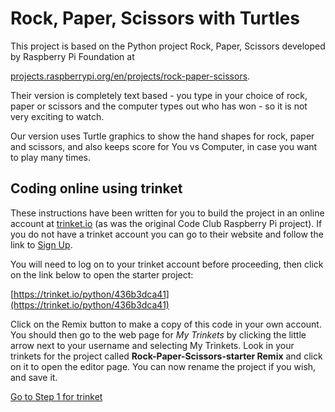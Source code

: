 # Rock, Paper, Scissors with Turtles

This project is based on the Python project Rock, Paper, Scissors developed by Raspberry Pi Foundation at

[projects.raspberrypi.org/en/projects/rock-paper-scissors](https://projects.raspberrypi.org/en/projects/rock-paper-scissors).

Their version is completely text based - you type in your choice of rock, paper or scissors and the computer types out who has won - so it is not very exciting to watch.

Our version uses Turtle graphics to show the hand shapes for rock, paper and scissors, and also keeps score for You vs Computer, in case you want to play many times.

## Coding online using trinket

These instructions have been written for you to build the project in an online account at [trinket.io](https://trinket.io/) (as was the original Code Club Raspberry Pi project). If you do not have a trinket account you can go to their website and follow the link to [Sign Up](https://trinket.io/signup).

You will need to log on to your trinket account before proceeding, then click on the link below to open the starter project:

[https://trinket.io/python/436b3dca41](https://trinket.io/python/436b3dca41)

Click on the Remix button to make a copy of this code in your own account. You should then go to the web page for *My Trinkets* by clicking the little arrow next to your username and selecting My Trinkets. Look in your trinkets for the project called **Rock-Paper-Scissors-starter Remix** and click on it to open the editor page. You can now rename the project if you wish, and save it.

[Go to Step 1 for trinket](Step1-Make-Turtles-trinket)
